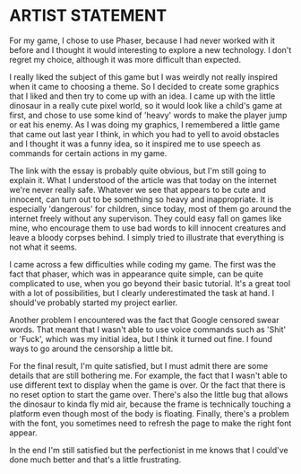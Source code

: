 # ARTIST STATEMENT

For my game, I chose to use Phaser, because I had never worked with it before
and I thought it would interesting to explore a new technology. I don't regret my
choice, although it was more difficult than expected.

I really liked the subject of this game but I was weirdly not really inspired
when it came to choosing a theme. So I decided to create some graphics that I
liked and then try to come up with an idea. I came up with the little dinosaur
in a really cute pixel world, so it would look like a child's game at first, and
chose to use some kind of 'heavy' words to make the player jump or eat his enemy.
As I was doing my graphics, I remembered a little game that came out last year I
think, in which you had to yell to avoid obstacles and I thought it was a funny
idea, so it inspired me to use speech as commands for certain actions in my game.

The link with the essay is probably quite obvious, but I'm still going to explain
it. What I understood of the article was that today on the internet we're never really
safe. Whatever we see that appears to be cute and innocent, can turn out to be
something so heavy and inappropriate. It is especially 'dangerous' for children, since
today, most of them go around the internet freely without any supervison. They could
easy fall on games like mine, who encourage them to use bad words to kill innocent
creatures and leave a bloody corpses behind. I simply tried to illustrate that
everything is not what it seems.

I came across a few difficulties while coding my game. The first was the fact that
phaser, which was in appearance quite simple, can be quite complicated to use, when
you go beyond their basic tutorial. It's a great tool with a lot of possibilities,
but I clearly underestimated the task at hand. I should've probably started my
project earlier.

Another problem I encountered was the fact that Google censored swear words. That
meant that I wasn't able to use voice commands such as 'Shit' or 'Fuck', which was
my initial idea, but I think it turned out fine. I found ways to go around the
censorship a little bit.

For the final result, I'm quite satisfied, but I must admit there are some details
that are still bothering me. For example, the fact that I wasn't able to use
different text to display when the game is over. Or the fact that there is no reset
option to start the game over. There's also the little bug that allows the dinosaur
to kinda fly mid air, because the frame is technically touching a platform even though
most of the body is floating. Finally, there's a problem with the font, you sometimes
need to refresh the page to make the right font appear.

In the end I'm still satisfied but the perfectionist in me knows that I could've
done much better and that's a little frustrating.
